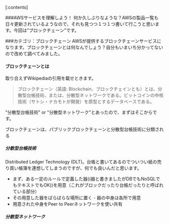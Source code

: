 [:contents]

###AWSサービスを理解しよう！
何か久しぶりなような？AWSの製品一覧も日々更新されているようなので、それも見つつ１つ１つ書いて行こうと思います。今回は"ブロックチェーン"です。

###カテゴリ：ブロックチェーン
AWSが提供するブロックチェーンサービスになります。ブロックチェーンとは何なんでしょう？自分もいまいち分かってないので改めて調べてみました。

#### ブロックチェーンとは
取り合えずWikipediaの引用を載せときます。
> ブロックチェーン（英語: Blockchain、ブロックチェインとも）とは、分散型台帳技術、または、分散型ネットワークである。ビットコインの中核技術（サトシ・ナカモトが開発）を原型とするデータベースである。

"分散型台帳技術" or "分散型ネットワーク"とあったので、まずはそこからです。

ブロックチェーンは、パブリックブロックチェーンと分散型台帳技術に分類される

##### 分散型台帳技術
Distributed Ledger Technology (DLT)。台帳と書いてあるのでついつい紙の売り買い帳簿を連想してしまうのですが、何でも良いんだと思います。

- まず、ある一定のルールで定義した器((器と書きましたがDBでもNoSQLでもテキストでもOK))を用意（これがブロックだったり台帳だったりと呼ばれている部分）
- その用意した器をばらばらな場所に置く
      - 器の中身は各所で用意
- 用意された中身をPeer to Peerネットワークを使い共有



##### 分散型ネットワーク

